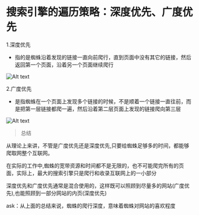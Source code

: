 # 搜索引擎的遍历策略：深度优先、广度优先

1.深度优先
- 指的是蜘蛛沿着发现的链接一直向前爬行，直到页面中没有其它的链接，然后返回第一个页面，沿着另一个页面继续爬行

![Alt text](/images/深度优先.png)

2.广度优先
- 是指蜘蛛在一个页面上发现多个链接的时候，不是顺着一个链接一直往前，而是把第一层链接都爬一遍，然后沿着第二层页面上发现的链接爬向第三层

![Alt text](/images/广度优先.png)

> 总结

从理论上来讲，不管是广度优先还是深度优先,只要给蜘蛛足够多的时间，都能够爬取网整个互联网。

在实际的工作中,蜘蛛的宽带资源和时间都不是无限的，也不可能爬完所有的页面，实际上，最大的搜索引擎只是爬行和收录互联网上的一小部分

深度优先和广度优先通常是混合使用的，这样既可以照顾到尽量多的网站(广度优先),也能照顾到一部分网站的内页(深度优先)

ask：从上面的总结来说，蜘蛛的爬行深度，意味着蜘蛛对网站的喜欢程度
